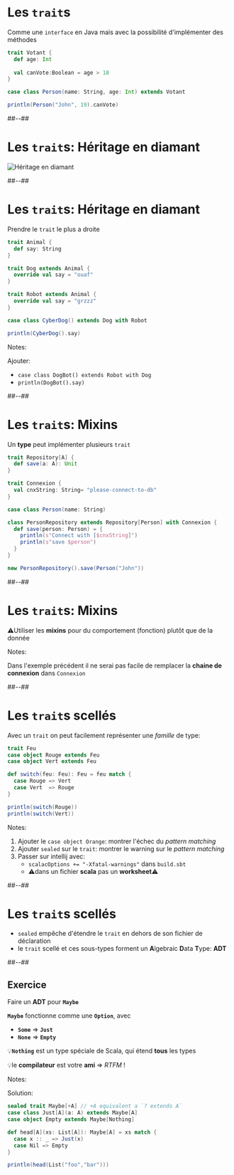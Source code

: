 <!-- .slide: class="sfeir-bg-white-1 with-code-dark big-code" -->
# Les `trait`s

Comme une `interface` en Java mais avec la possibilité d'implémenter des méthodes

```scala
trait Votant {
  def age: Int
  
  val canVote:Boolean = age > 18
}

case class Person(name: String, age: Int) extends Votant

println(Person("John", 19).canVote)
```

##--##
<!-- .slide: class="sfeir-bg-white-1 with-code-dark big-code" -->
# Les `trait`s: Héritage en diamant

![Héritage en diamant](https://upload.wikimedia.org/wikipedia/commons/thumb/8/8e/Diamond_inheritance.svg/440px-Diamond_inheritance.svg.png)

##--##
<!-- .slide: class="sfeir-bg-white-1 with-code-dark big-code" -->
# Les `trait`s: Héritage en diamant

Prendre le `trait` le plus a droite

```scala
trait Animal {
  def say: String
}

trait Dog extends Animal {
  override val say = "ouaf"
}

trait Robot extends Animal {
  override val say = "grzzz"
}

case class CyberDog() extends Dog with Robot

println(CyberDog().say)
```

Notes:

Ajouter:

* `case class DogBot() extends Robot with Dog`
* `println(DogBot().say)`

##--##
<!-- .slide: class="sfeir-bg-white-1 with-code-dark big-code" -->
# Les `trait`s: Mixins

Un **type** peut implémenter plusieurs `trait`

```scala
trait Repository[A] {
  def save(a: A): Unit
}

trait Connexion {
  val cnxString: String= "please-connect-to-db"
}

case class Person(name: String)

class PersonRepository extends Repository[Person] with Connexion {
  def save(person: Person) = {
    println(s"Connect with [$cnxString]")
    println(s"save $person")
  }
}

new PersonRepository().save(Person("John"))
```

##--##
<!-- .slide: class="sfeir-bg-white-1 with-code-dark big-code" -->
# Les `trait`s: Mixins

⚠️Utiliser les **mixins** pour du comportement (fonction) plutôt que de la donnée 

Notes:

Dans l'exemple précédent il ne serai pas facile de remplacer la **chaine de connexion** dans `Connexion`

##--##
<!-- .slide: class="sfeir-bg-white-1 with-code-dark big-code" -->
# Les `trait`s scellés

Avec un `trait` on peut facilement représenter une _famille_ de type:

```scala
trait Feu
case object Rouge extends Feu
case object Vert extends Feu

def switch(feu: Feu): Feu = feu match {
  case Rouge => Vert
  case Vert  => Rouge
}

println(switch(Rouge))
println(switch(Vert))
```

Notes:

1. Ajouter le `case object Orange`: montrer l'échec du _pattern matching_
2. Ajouter `sealed` sur le `trait`: montrer le warning sur le _pattern matching_
3. Passer sur intellij avec:
   * `scalacOptions += "-Xfatal-warnings"` dans `build.sbt`
   * ⚠️dans un fichier **scala** pas un **worksheet**⚠️

##--##
<!-- .slide: class="sfeir-bg-white-1 with-code-dark big-code" -->
# Les `trait`s scellés

* `sealed` empêche d'étendre le `trait` en dehors de son fichier de déclaration
* le `trait` scellé et ces sous-types forment un **A**lgebraic **D**ata **T**ype: **ADT**

##--##
<!-- .slide: class="sfeir-bg-pink exercice" -->
## Exercice

Faire un **ADT** pour **`Maybe`**

**`Maybe`** fonctionne comme une **`Option`**, avec

* **`Some`** => **`Just`**
* **`None`** => **`Empty`**

💡**`Nothing`** est un type spéciale de Scala, qui étend **tous** les types

💡le **compilateur** est votre **ami** => _RTFM_ !

Notes:

Solution:

```scala
sealed trait Maybe[+A] // +A equivalent a `? extends A`
case class Just[A](a: A) extends Maybe[A]
case object Empty extends Maybe[Nothing]

def head[A](xs: List[A]): Maybe[A] = xs match {
  case x :: _ => Just(x)
  case Nil => Empty
}

println(head(List("foo","bar")))
```
